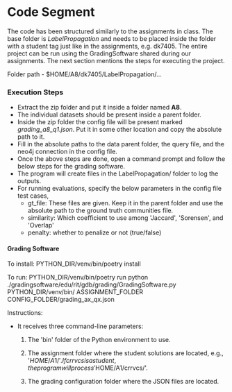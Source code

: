 # Code Segment
The code has been structured similarly to the assignments in class. The base folder is *LabelPropagation* and needs to be placed inside the folder with a student tag just like in the assignments, e.g. dk7405. The entire project can be run using the GradingSoftware shared during our assignments. The next section mentions the steps for executing the project.

Folder path - $HOME/A8/dk7405/LabelPropagation/...

### Execution Steps
 - Extract the zip folder and put it inside a folder named **A8**.
 - The individual datasets should be present inside a parent folder.
 - Inside the zip folder the config file will be present marked *grading_a8_q1.json*. Put it in some other location and copy the absolute path to it.
 - Fill in the absolute paths to the data parent folder, the query file, and the neo4j connection in the config file.
 - Once the above steps are done, open a command prompt and follow the below steps for the grading software.
 - The program will create files in the LabelPropagation/ folder to log the outputs.
 - For running evaluations, specify the below parameters in the config file test cases,
 	- gt_file: These files are given. Keep it in the parent folder and use the absolute path to the ground truth communities file.
	- similarity: Which coefficient to use among 'Jaccard', 'Sorensen', and 'Overlap'
	- penalty: whether to penalize or not (true/false)

#### Grading Software
To install: 
PYTHON_DIR/venv/bin/poetry install

To run:
PYTHON_DIR/venv/bin/poetry run python ./gradingsoftware/edu/rit/gdb/grading/GradingSoftware.py PYTHON_DIR/venv/bin/ ASSIGNMENT_FOLDER CONFIG_FOLDER/grading_ax_qx.json


Instructions:

- It receives three command-line parameters:
	1) The 'bin' folder of the Python environment to use.

	2) The assignment folder where the student solutions are located, e.g., '$HOME/A1/'. If crrvcs is a student, the program will process '$HOME/A1/crrvcs/'.

	3) The grading configuration folder where the JSON files are located.
